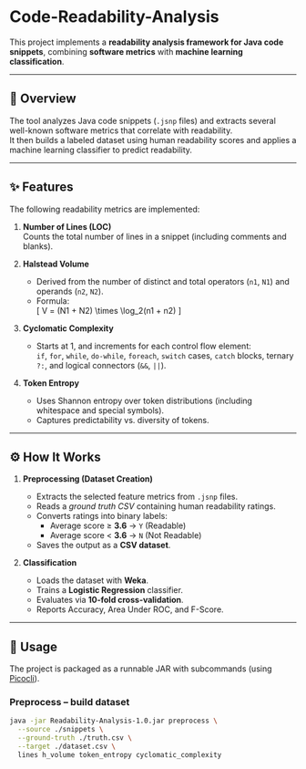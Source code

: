 # Code-Readability-Analysis

This project implements a **readability analysis framework for Java code snippets**, combining **software metrics** with **machine learning classification**. 

---

## 📌 Overview

The tool analyzes Java code snippets (`.jsnp` files) and extracts several well-known software metrics that correlate with readability.  
It then builds a labeled dataset using human readability scores and applies a machine learning classifier to predict readability.

---

## ✨ Features

The following readability metrics are implemented:

1. **Number of Lines (LOC)**  
   Counts the total number of lines in a snippet (including comments and blanks).

2. **Halstead Volume**  
   - Derived from the number of distinct and total operators (`n1`, `N1`) and operands (`n2`, `N2`).  
   - Formula:  
     \[
     V = (N1 + N2) \times \log_2(n1 + n2)
     \]

3. **Cyclomatic Complexity**  
   - Starts at 1, and increments for each control flow element:  
     `if`, `for`, `while`, `do-while`, `foreach`, `switch` cases, `catch` blocks, ternary `?:`, and logical connectors (`&&`, `||`).

4. **Token Entropy**  
   - Uses Shannon entropy over token distributions (including whitespace and special symbols).  
   - Captures predictability vs. diversity of tokens.

---

## ⚙️ How It Works

1. **Preprocessing (Dataset Creation)**  
   - Extracts the selected feature metrics from `.jsnp` files.  
   - Reads a *ground truth CSV* containing human readability ratings.  
   - Converts ratings into binary labels:  
     - Average score ≥ **3.6** → `Y` (Readable)  
     - Average score < **3.6** → `N` (Not Readable)  
   - Saves the output as a **CSV dataset**.

2. **Classification**  
   - Loads the dataset with **Weka**.  
   - Trains a **Logistic Regression** classifier.  
   - Evaluates via **10-fold cross-validation**.  
   - Reports Accuracy, Area Under ROC, and F-Score.

---

## 🚀 Usage

The project is packaged as a runnable JAR with subcommands (using [Picocli](https://picocli.info/)).

### Preprocess – build dataset
```bash
java -jar Readability-Analysis-1.0.jar preprocess \
  --source ./snippets \
  --ground-truth ./truth.csv \
  --target ./dataset.csv \
  lines h_volume token_entropy cyclomatic_complexity
